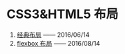 # CSS3&HTML5 布局

1. [经典布局](/CSS3HTML5/Layout/01-经典布局.md) —— 2016/06/14
1. [flexbox 布局](/CSS3HTML5/Layout/02-flexbox布局.md) —— 2016/08/14
